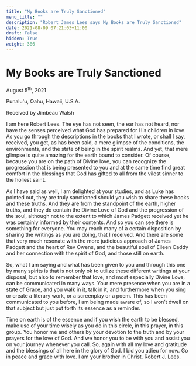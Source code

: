 ```yaml
---
title: "My Books are Truly Sanctioned"
menu_title: ""
description: "Robert James Lees says My Books are Truly Sanctioned"
date: 2021-08-09 07:21:03+11:00
draft: False
hidden: True
weight: 386
---
```

# My Books are Truly Sanctioned

August 5<sup>th</sup>, 2021 

Punalu'u, Oahu, Hawaii, U.S.A.

Received by Jimbeau Walsh   



I am here Robert Lees. The eye has not seen, the ear has not heard, nor have the senses perceived what God has prepared for His children in love. As you go through the descriptions in the books that I wrote, or shall I say, received, you get, as has been said, a mere glimpse of the conditions, the environments, and the state of being in the spirit realms. And yet, that mere glimpse is quite amazing for the earth bound to consider. Of course, because you are on the path of Divine love, you can recognize the progression that is being presented to you and at the same time find great comfort in the blessings that God has gifted to all from the vilest sinner to the holiest saint. 

As I have said as well, I am delighted at your studies, and as Luke has pointed out, they are truly sanctioned should you wish to share these books and these truths. And they are from the standpoint of the earth, higher truths, and they do contain the Divine Love of God and the progression of the soul, although not to the extent to which James Padgett received yet he was certainly informed by their contents. And so you can see there is something for everyone. You may reach many of a certain disposition by sharing the writings as you are doing, that I received. And there are some that very much resonate with the more judicious approach of James Padgett and the heart of Rev Owens, and the beautiful soul of Eileen Caddy and her connection with the spirit of God, and those still on earth. 

So, what I am saying and what has been given to you and through this one by many spirits is that is not only ok to utilize these different writings at your disposal, but also to remember that love, and most especially Divine Love, can be communicated in many ways. Your mere presence when you are in a state of Grace, and you walk in it, talk in it, and furthermore when you sing or create a literary work, or a screenplay or a poem. This has been communicated to you before, I am being made aware of, so I won’t dwell on that subject but just put forth its essence as a reminder. 

Time on earth is of the essence and if you wish the earth to be blessed, make use of your time wisely as you do in this circle, in this prayer, in this group. You honor me and others by your devotion to the truth and by your prayers for the love of God. And we honor you to be with you and assist you on your journey whenever you call. So, again with all my love and gratitude and the blessings of all here in the glory of God. I bid you adieu for now. Go in peace and grace with love. I am your brother in Christ. Robert J. Lees.
